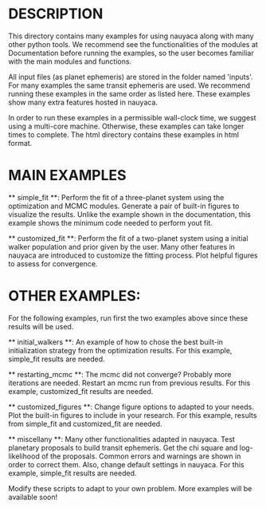
# DESCRIPTION

This directory contains many examples for using nauyaca along with many other python tools. We recommend see the functionalities of the modules at Documentation before running the examples, so the user becomes familiar with the main modules and functions.

All input files (as planet ephemeris) are stored in the folder named 'inputs'. For many examples the same transit ephemeris are used. We recommend running these examples in the same order as listed here. These examples show many extra features hosted in nauyaca. 

In order to run these examples in a permissible wall-clock time, we suggest using a multi-core machine. Otherwise, these examples can take longer times to complete. The html directory contains these examples in html format.


# MAIN EXAMPLES

** simple_fit **: Perform the fit of a three-planet system using the optimization and MCMC modules. Generate a pair of built-in figures to visualize the results. Unlike the example shown in the documentation, this example shows the minimum code needed to perform yout fit.


** customized_fit **: Perform the fit of a two-planet system using a initial walker population and prior given by the user. Many other features in nauyaca are introduced to customize the fitting process. Plot helpful figures to assess for convergence.



# OTHER EXAMPLES:

For the following examples, run first the two examples above since these results will be used.


** initial_walkers **: An example of how to chose the best built-in initialization strategy from the optimization results. For this example, simple_fit results are needed.


** restarting_mcmc **: The mcmc did not converge? Probably more iterations are needed. Restart an mcmc run from previous results. For this example, customized_fit results are needed.


** customized_figures **: Change figure options to adapted to your needs.  Plot the built-in figures to include in your research. For this example, results from simple_fit and customized_fit are needed.


** miscellany **: Many other functionalities adapted in nauyaca. Test planetary proposals to build transit ephemeris. Get the chi square and log-likelihood of the proposals. Common errors and warnings are shown in order to correct them. Also, change default settings in nauyaca. For this example, simple_fit results are needed.




Modify these scripts to adapt to your own problem. More examples will be available soon!

